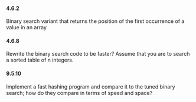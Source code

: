 #### 4.6.2

Binary search variant that returns the position of the first occurrence of a value in an array

#### 4.6.8

Rewrite the binary search code to be faster? Assume that you are to search a sorted table of n integers.

#### 9.5.10

Implement a fast hashing program and compare it to the tuned binary search; how do they compare in terms of speed and space?